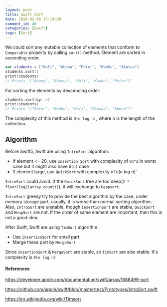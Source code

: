 ```yaml
---
layout: post
title: Swift Sort
date: 2020-02-08 15:14:00
comment_id: 46
categories: [Swift]
tags: [Sort]
---
```


We could sort any mutable collection of elements that conform to `Comparable` property by calling `sort()` method. Element are sorted in ascending order.

```swift
var students = ["Kofi", "Abena", "Peter", "Kweku", "Akosua"]
students.sort()
print(students)
// Prints "["Abena", "Akosua", "Kofi", "Kweku", "Peter"]"
```

For sorting the elements by descending order:

```swift
students.sort(by: >)
print(students)
// Prints "["Peter", "Kweku", "Kofi", "Akosua", "Abena"]"
```

The complexity of this method is `O(n log n)`, where n is the length of the collection.

## Algorithm

Before Swift5, Swift are using `IntroSort` algorithm:

- If element <= 20, use `Insertion Sort` with complexity of `On^2` in worst case but it might also have `O(n)` case
- If element large, use `QuickSort` with complexity of `O`(n log n)`

`IntroSort` could avoid: if the `QuickSort` tree are too deep(`2 * floor(log2(array.count))`), it will exchange to `Heapsort`.

`IntroSort` greedy try to provide the best algorithm by the case, under memory storage part, usually, it is worse than normal sorting algorithm. Also, `IntroSort` are unstable, though `InsertionSort` are stable, `QuickSort` and `HeapSort` are not. If the order of same element are important, then this is not a good idea.

After Swift, Swift are using `TimSort` algorithm:

- Use `InsertionSort` for small part
- Merge these part by `MergeSort`

Since `InsertionSort` & `MergeSort` are stable, so `TimSort` are also stable. It's complexity is `O(n log n)`

#### References

<https://developer.apple.com/documentation/swift/array/1688499-sort>

<https://github.com/apple/swift/blob/master/test/Prototypes/IntroSort.swift>

<https://en.wikipedia.org/wiki/Timsort>
